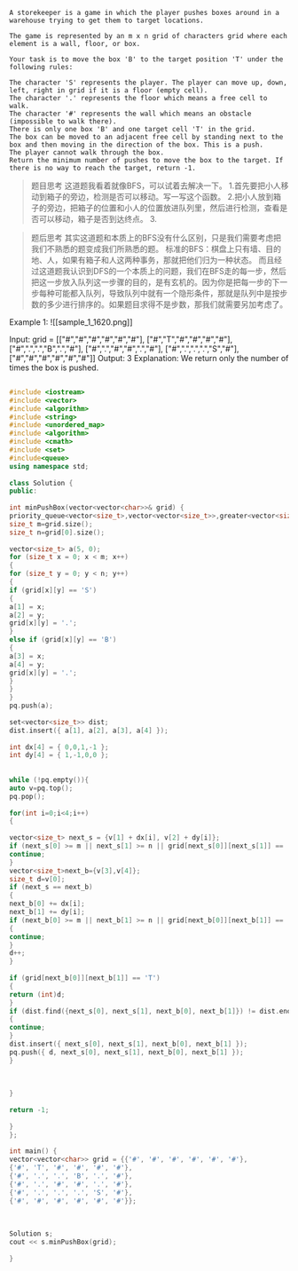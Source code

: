 	A storekeeper is a game in which the player pushes boxes around in a warehouse trying to get them to target locations.
	
	The game is represented by an m x n grid of characters grid where each element is a wall, floor, or box.
	
	Your task is to move the box 'B' to the target position 'T' under the following rules:
	
	The character 'S' represents the player. The player can move up, down, left, right in grid if it is a floor (empty cell).
	The character '.' represents the floor which means a free cell to walk.
	The character '#' represents the wall which means an obstacle (impossible to walk there).
	There is only one box 'B' and one target cell 'T' in the grid.
	The box can be moved to an adjacent free cell by standing next to the box and then moving in the direction of the box. This is a push.
	The player cannot walk through the box.
	Return the minimum number of pushes to move the box to the target. If there is no way to reach the target, return -1.



>题目思考
>这道题我看着就像BFS，可以试着去解决一下。
>1.首先要把小人移动到箱子的旁边，检测是否可以移动。写一写这个函数。
>2.把小人放到箱子的旁边，把箱子的位置和小人的位置放进队列里，然后进行检测，查看是否可以移动，箱子是否到达终点。
>3.



>题后思考
>其实这道题和本质上的BFS没有什么区别，只是我们需要考虑把我们不熟悉的题变成我们所熟悉的题。
>标准的BFS：棋盘上只有墙、目的地、人，如果有箱子和人这两种事务，那就把他们归为一种状态。
>而且经过这道题我认识到DFS的一个本质上的问题，我们在BFS走的每一步，然后把这一步放入队列这一步骤的目的，是有玄机的。因为你是把每一步的下一步每种可能都入队列，导致队列中就有一个隐形条件，那就是队列中是按步数的多少进行排序的。如果题目求得不是步数，那我们就需要另加考虑了。


Example 1:
![[sample_1_1620.png]]

Input: grid = [["#","#","#","#","#","#"],
               ["#","T","#","#","#","#"],
               ["#",".",".","B",".","#"],
               ["#",".","#","#",".","#"],
               ["#",".",".",".","S","#"],
               ["#","#","#","#","#","#"]]
Output: 3
Explanation: We return only the number of times the box is pushed.




```cpp
  
#include <iostream>  
#include <vector>  
#include <algorithm>  
#include <string>  
#include <unordered_map>  
#include <algorithm>  
#include <cmath>  
#include <set>  
#include<queue>  
using namespace std;  
  
class Solution {  
public:  
  
int minPushBox(vector<vector<char>>& grid) {  
priority_queue<vector<size_t>,vector<vector<size_t>>,greater<vector<size_t>>> pq;  
size_t m=grid.size();  
size_t n=grid[0].size();  
  
vector<size_t> a(5, 0);  
for (size_t x = 0; x < m; x++)  
{  
for (size_t y = 0; y < n; y++)  
{  
if (grid[x][y] == 'S')  
{  
a[1] = x;  
a[2] = y;  
grid[x][y] = '.';  
}  
else if (grid[x][y] == 'B')  
{  
a[3] = x;  
a[4] = y;  
grid[x][y] = '.';  
}  
}  
}  
pq.push(a);  
  
set<vector<size_t>> dist;  
dist.insert({ a[1], a[2], a[3], a[4] });  
  
int dx[4] = { 0,0,1,-1 };  
int dy[4] = { 1,-1,0,0 };  
  
  
while (!pq.empty()){  
auto v=pq.top();  
pq.pop();  
  
for(int i=0;i<4;i++)  
{  
  
vector<size_t> next_s = {v[1] + dx[i], v[2] + dy[i]};  
if (next_s[0] >= m || next_s[1] >= n || grid[next_s[0]][next_s[1]] == '#') {  
continue;  
}  
vector<size_t>next_b={v[3],v[4]};  
size_t d=v[0];  
if (next_s == next_b)  
{  
next_b[0] += dx[i];  
next_b[1] += dy[i];  
if (next_b[0] >= m || next_b[1] >= n || grid[next_b[0]][next_b[1]] == '#')  
{  
continue;  
}  
d++;  
}  
  
if (grid[next_b[0]][next_b[1]] == 'T')  
{  
return (int)d;  
}  
if (dist.find({next_s[0], next_s[1], next_b[0], next_b[1]}) != dist.end())  
{  
continue;  
}  
dist.insert({ next_s[0], next_s[1], next_b[0], next_b[1] });  
pq.push({ d, next_s[0], next_s[1], next_b[0], next_b[1] });  
}  
  
  
  
}  
  
return -1;  
  
}  
};  
  
int main() {  
vector<vector<char>> grid = {{'#', '#', '#', '#', '#', '#'},  
{'#', 'T', '#', '#', '#', '#'},  
{'#', '.', '.', 'B', '.', '#'},  
{'#', '.', '#', '#', '.', '#'},  
{'#', '.', '.', '.', 'S', '#'},  
{'#', '#', '#', '#', '#', '#'}};  
  
  
  
Solution s;  
cout << s.minPushBox(grid);  
  
}
```
